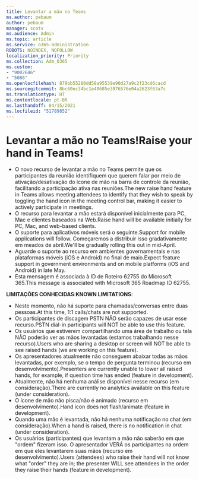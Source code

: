 ```yaml
---
title: Levantar a mão no Teams
ms.author: pebaum
author: pebaum
manager: scotv
ms.audience: Admin
ms.topic: article
ms.service: o365-administration
ROBOTS: NOINDEX, NOFOLLOW
localization_priority: Priority
ms.collection: Adm_O365
ms.custom:
- "9002646"
- "5086"
ms.openlocfilehash: 879bb55280dd58a95539e90d27a9c2f23cd6cacd
ms.sourcegitcommit: 8bc60ec34bc1e40685e3976576e04a2623f63a7c
ms.translationtype: HT
ms.contentlocale: pt-BR
ms.lasthandoff: 04/15/2021
ms.locfileid: "51789852"
---
```

# <a name="raise-your-hand-in-teams"></a><span data-ttu-id="26d43-102">Levantar a mão no Teams!</span><span class="sxs-lookup"><span data-stu-id="26d43-102">Raise your hand in Teams!</span></span>

- <span data-ttu-id="26d43-103">O novo recurso de levantar a mão no Teams permite que os participantes da reunião identifiquem que querem falar por meio de ativação/desativação do ícone de mão na barra de controle da reunião, facilitando a participação ativa nas reuniões.</span><span class="sxs-lookup"><span data-stu-id="26d43-103">The new raise hand feature in Teams allows meeting attendees to identify that they wish to speak by toggling the hand icon in the meeting control bar, making it easier to actively participate in meetings.</span></span>
- <span data-ttu-id="26d43-104">O recurso para levantar a mão estará disponível inicialmente para PC, Mac e clientes baseados na Web.</span><span class="sxs-lookup"><span data-stu-id="26d43-104">Raise hand will be available initially for PC, Mac, and web-based clients.</span></span>
- <span data-ttu-id="26d43-105">O suporte para aplicativos móveis será o seguinte.</span><span class="sxs-lookup"><span data-stu-id="26d43-105">Support for mobile applications will follow.</span></span> <span data-ttu-id="26d43-106">Começaremos a distribuir isso gradativamente em meados de abril.</span><span class="sxs-lookup"><span data-stu-id="26d43-106">We'll be gradually rolling this out in mid-April.</span></span>
- <span data-ttu-id="26d43-107">Aguarde o suporte ao recurso em ambientes governamentais e nas plataformas móveis (iOS e Android) no final de maio.</span><span class="sxs-lookup"><span data-stu-id="26d43-107">Expect feature support in government environments and on mobile platforms (iOS and Android) in late May.</span></span>
- <span data-ttu-id="26d43-108">Esta mensagem é associada à ID de Roteiro 62755 do Microsoft 365.</span><span class="sxs-lookup"><span data-stu-id="26d43-108">This message is associated with Microsoft 365 Roadmap ID 62755.</span></span>

<span data-ttu-id="26d43-109">**LIMITAÇÕES CONHECIDAS**:</span><span class="sxs-lookup"><span data-stu-id="26d43-109">**KNOWN LIMITATIONS**:</span></span>

- <span data-ttu-id="26d43-110">Neste momento, não há suporte para chamadas/conversas entre duas pessoas.</span><span class="sxs-lookup"><span data-stu-id="26d43-110">At this time, 1:1 calls/chats are not supported.</span></span>
- <span data-ttu-id="26d43-111">Os participantes de discagem PSTN NÃO serão capazes de usar esse recurso.</span><span class="sxs-lookup"><span data-stu-id="26d43-111">PSTN dial-in participants will NOT be able to use this feature.</span></span>
- <span data-ttu-id="26d43-112">Os usuários que estiverem compartilhando uma área de trabalho ou tela NÃO poderão ver as mãos levantadas (estamos trabalhando nesse recurso).</span><span class="sxs-lookup"><span data-stu-id="26d43-112">Users who are sharing a desktop or screen will NOT be able to see raised hands (we are working on this feature).</span></span>
- <span data-ttu-id="26d43-113">Os apresentadores atualmente não conseguem abaixar todas as mãos levantadas, por exemplo, se o tempo de pergunta terminou (recurso em desenvolvimento).</span><span class="sxs-lookup"><span data-stu-id="26d43-113">Presenters are currently unable to lower all raised hands, for example, if question time has ended (feature in development).</span></span>
- <span data-ttu-id="26d43-114">Atualmente, não há nenhuma análise disponível nesse recurso (em consideração).</span><span class="sxs-lookup"><span data-stu-id="26d43-114">There are currently no analytics available on this feature (under consideration).</span></span>
- <span data-ttu-id="26d43-115">O ícone de mão não pisca/não é animado (recurso em desenvolvimento).</span><span class="sxs-lookup"><span data-stu-id="26d43-115">Hand icon does not flash/animate (feature in development).</span></span>
- <span data-ttu-id="26d43-116">Quando uma mão é levantada, não há nenhuma notificação no chat (em consideração).</span><span class="sxs-lookup"><span data-stu-id="26d43-116">When a hand is raised, there is no notification in chat (under consideration).</span></span>
- <span data-ttu-id="26d43-117">Os usuários (participantes) que levantam a mão não saberão em que "ordem" fizeram isso. O apresentador VERÁ os participantes na ordem em que eles levantarem suas mãos (recurso em desenvolvimento).</span><span class="sxs-lookup"><span data-stu-id="26d43-117">Users (attendees) who raise their hand will not know what "order" they are in; the presenter WILL see attendees in the order they raise their hands (feature in development).</span></span>
